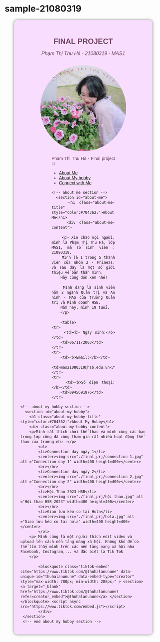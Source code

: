 # sample-21080319
<!DOCTYPE html>
<html>
<head>
<title>Phạm Thị Thu Hà - 21080319 - MAS1</title>
<meta name="viewpoint" content="width=device-width,initial-scale=1">
<style>
body {
	background-image: url("final_prj/bg.jpg");

}
.container {
			margin: 20px auto;
			width: 80%;
			background-color: #F9DDFF;
			padding: 20px;
			border-radius: 10px;
			box-shadow: 0 0 10px rgba(0, 0, 0, 0.5);
}
table {
	border-collapse: collapse;
	width: 100%;
}
th{background-color:#704362;
color:white;}

td, th {
	text-align: left;
	padding: 8px;
	border-bottom:1px solid #ddd;
}
tr:hover {background-color: #FFC8EF}
</style>
</head>
<body>
<div class="container" style="font-family:Sans-serif;">
<h1 style="font-size:24px;text-align:center;color:#704362;"> <b>FINAL PROJECT</b>
		</h1>
		<p style="font-size:16px;text-align:center;color:#704362;"> <i>Phạm Thị Thu Hà - 21080319 - MAS1</i>
		</p>
		<center><img src="./final_prj/Ava.png" alt ="Ảnh đại diện" width=300 height=300></center>
		<div style="margin-right:100px;margin-left:100px;text-align:justify;">
 <!-- navbar -->
    <nav class="navbar">
      <a class="navbar-name" style="color:#704362;font-family:Sans-serif;">Phạm Thị Thu Hà - Final project</a><span class="wave">👋</span>
		<ul class="navbar">
        </li>
        <li class="navbar-item">
			<a class="navbar-link" href="#about-me">
            About Me
			</a>
		</li>
        <li class="navbar-item">
			<a class="navbar-link" href="#about-my-hobby">
            About My hobby
			</a>
        </li>
		<li class="navbar-item">
			<a class="navbar-link" href="#connect-with-me">
			Connect with Me
			</a>
		</li>
      </ul>
    </nav>
    <!-- end navbar -->
	
	<!-- about me section -->
      <section id="about-me">
        <h1 class="about-me-title" style="color:#704362;">About Me</h1>
        <div class="about-me-content">

		<p> Xin chào mọi người, mình là Phạm Thị Thu Hà, lớp MAS1, mã số sinh viên : 21080319. 
		Mình là 1 trong 5 thành viên của nhóm 2 - Phineas. và sau đây là một số giới thiệu về bản thân mình.
		Hãy cùng đón xem nhé!
		
		Mình đang là sinh viên năm 2 ngành Quản trị và An ninh - MAS của trường Quản trị và Kinh doanh HSB.
		Năm nay, mình 19 tuổi.
		</p>

		<table>
	<tr>
		<td><b> Ngày sinh:</b></td>
		<td>06/11/2003</td>
	</tr>
	<tr>
		<td><b>Email:</b></td>
		<td>mas21080319@hsb.edu.vn</td>
	</tr>
	<tr>
		<td><b>Số điện thoại:</b></td>
		<td>0945691976</td>
	</tr>	
</table>
		</div>
	  </section>
    <!-- end about me section -->
	  
	<!-- about my hobby section -->
	  <section id="about-my-hobby">
        <h1 class="about-my-hobby-title" style="color:#704362;">About My Hobby</h1>
        <div class="about-my-hobby-content">
		<p>Mình rất thích chơi thể thao và mình cùng các bạn trong lớp cũng đã cùng tham gia rất nhiều hoạt động thể thao của trường như :</p>
			<ol>
			<li>Connection day ngày 1</li>
			<center><img src="./final_prj/connection 1.jpg" alt ="Connection day 1" width=400 height=400></center>
			<br></br>
			<li>Connection day ngày 2</li>
			<center><img src="./final_prj/connection 2.jpg" alt ="Connection day 2" width=400 height=400></center>
			<br></br>
			<li>Hội Thao 2023 HSB</li>
			<center><img src="./final_prj/hội thao.jpg" alt ="Hội thao HSB 2023" width=400 height=400></center>
			<br></br>
			<li>Giao lưu kéo co tại Hola</li>
			<center><img src="./final_prj/hola.jpg" alt ="Giao lưu kéo co tại hola" width=400 height=400></center>
			</ol>
		<p> Mình cũng là một người thích edit video và upload lên cách nền tảng mãng xã hội. Không khó để có thể tìm thấy mình trên các nền tảng mạng xã hội như Facebook, Instagram,... và đặc biệt là Tik Tok
		</p>
		
			<blockquote class="tiktok-embed" cite="https://www.tiktok.com/@thuhalanunune" data-unique-id="thuhalanunune" data-embed-type="creator" style="max-width: 780px; min-width: 288px;" > <section> <a target="_blank" href="https://www.tiktok.com/@thuhalanunune?refer=creator_embed">@thuhalanunune</a> </section> </blockquote> <script async src="https://www.tiktok.com/embed.js"></script>
			</div>
  	 </section>
     <!-- end about my hobby section -->
</div>
</body>
</html>
